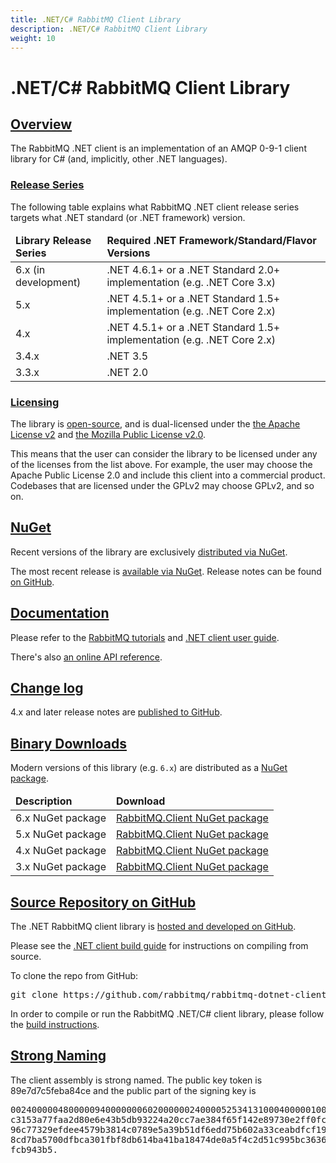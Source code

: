 ```yaml
---
title: .NET/C# RabbitMQ Client Library
description: .NET/C# RabbitMQ Client Library
weight: 10
---
```


<!--
Copyright (c) 2007-2023 VMware, Inc. or its affiliates.

All rights reserved. This program and the accompanying materials
are made available under the terms of the under the Apache License,
Version 2.0 (the "License”); you may not use this file except in compliance
with the License. You may obtain a copy of the License at

https://www.apache.org/licenses/LICENSE-2.0

Unless required by applicable law or agreed to in writing, software
distributed under the License is distributed on an "AS IS" BASIS,
WITHOUT WARRANTIES OR CONDITIONS OF ANY KIND, either express or implied.
See the License for the specific language governing permissions and
limitations under the License.
-->

# .NET/C# RabbitMQ Client Library

## <a id="overview" class="anchor" href="#overview">Overview</a>

The RabbitMQ .NET client is an implementation of an AMQP 0-9-1 client
library for C# (and, implicitly, other .NET languages).

### <a id="series" class="anchor" href="#series">Release Series</a>

The following table explains what RabbitMQ .NET client release series
targets what .NET standard (or .NET framework) version.

<table>
  <thead>
    <td><strong>Library Release Series</strong></td>
    <td><strong>Required .NET Framework/Standard/Flavor Versions</strong></td>
  </thead>

  <tr>
    <td>
      6.x (in development)
    </td>
    <td>
      .NET 4.6.1+ or a .NET Standard 2.0+ implementation (e.g. .NET Core 3.x)
    </td>
  </tr>

  <tr>
    <td>
      5.x
    </td>
    <td>
      .NET 4.5.1+ or a .NET Standard 1.5+ implementation (e.g. .NET Core 2.x)
    </td>
  </tr>

  <tr>
    <td>
      4.x
    </td>
    <td>
      .NET 4.5.1+ or a .NET Standard 1.5+ implementation (e.g. .NET Core 2.x)
    </td>
  </tr>

  <tr>
    <td>
      3.4.x
    </td>
    <td>
      .NET 3.5
    </td>
  </tr>

  <tr>
    <td>
      3.3.x
    </td>
    <td>
      .NET 2.0
    </td>
  </tr>
</table>

### <a id="licensing" class="anchor" href="#licensing">Licensing</a>

The library is [open-source](https://github.com/rabbitmq/rabbitmq-dotnet-client),
and is dual-licensed under the [the Apache License v2](https://www.apache.org/licenses/LICENSE-2.0) and [the Mozilla Public License v2.0](mpl.html).

This means that the user can consider the library to be licensed under any of the licenses from the list above.
For example, the user may choose the Apache Public License 2.0 and include this client into
a commercial product. Codebases that are licensed under the GPLv2 may choose GPLv2, and so on.

## <a id="distribution" class="anchor" href="#distribution">NuGet</a>

Recent versions of the library are exclusively [distributed via NuGet](https://www.nuget.org/packages/RabbitMQ.Client).

The most recent release is [available via NuGet](https://www.nuget.org/packages/RabbitMQ.Client).
Release notes can be found [on GitHub](https://github.com/rabbitmq/rabbitmq-dotnet-client/releases).


## <a id="documentation" class="anchor" href="#documentation">Documentation</a>

Please refer to the [RabbitMQ tutorials](./getstarted.html) and [.NET client user guide](./dotnet-api-guide.html).

There's also [an online API reference](https://rabbitmq.github.io/rabbitmq-dotnet-client/index.html).


## <a id="changelog" class="anchor" href="#changelog">Change log</a>

4.x and later release notes are [published to GitHub](https://github.com/rabbitmq/rabbitmq-dotnet-client/releases).


## <a id="binary-builds" class="anchor" href="#binary-builds">Binary Downloads</a>

Modern versions of this library (e.g. `6.x`) are distributed as a [NuGet package](https://www.nuget.org/packages/RabbitMQ.Client).

<table>
  <thead>
    <td><strong>Description</strong></td>
    <td><strong>Download</strong></td>
  </thead>

  <tr>
    <td class="desc">6.x NuGet package</td>
    <td><a href="https://www.nuget.org/packages/RabbitMQ.Client">RabbitMQ.Client NuGet package</a></td>
  </tr>
  <tr>
    <td class="desc">5.x NuGet package</td>
    <td><a href="https://www.nuget.org/packages/RabbitMQ.Client">RabbitMQ.Client NuGet package</a></td>
  </tr>
  <tr>
    <td class="desc">4.x NuGet package</td>
    <td><a href="https://www.nuget.org/packages/RabbitMQ.Client">RabbitMQ.Client NuGet package</a></td>
  </tr>
  <tr>
    <td class="desc">3.x NuGet package</td>
    <td><a href="https://www.nuget.org/packages/RabbitMQ.Client">RabbitMQ.Client NuGet package</a></td>
  </tr>
</table>


## <a id="source-repository" class="anchor" href="#source-repository">Source Repository on GitHub</a>

The .NET RabbitMQ client library is [hosted and developed on GitHub](https://github.com/rabbitmq/rabbitmq-dotnet-client).

Please see the [.NET client build guide](./build-dotnet-client.html) for
instructions on compiling from source.

To clone the repo from GitHub:

<pre class="lang-bash">
git clone https://github.com/rabbitmq/rabbitmq-dotnet-client
</pre>

In order to compile or run the RabbitMQ .NET/C# client library,
please follow the [build instructions](./build-dotnet-client.html).


## <a id="signing" class="anchor" href="#signing">Strong Naming</a>

The client assembly is strong named. The public key token is 89e7d7c5feba84ce
and the public part of the signing key is

<pre class="lang-ini">
00240000048000009400000006020000002400005253413100040000010001008d20ec856aeeb8
c3153a77faa2d80e6e43b5db93224a20cc7ae384f65f142e89730e2ff0fcc5d578bbe96fa98a71
96c77329efdee4579b3814c0789e5a39b51df6edd75b602a33ceabdfcf19a3feb832f31d825416
8cd7ba5700dfbca301fbf8db614ba41ba18474de0a5f4c2d51c995bc3636c641c8cbe76f45717b
fcb943b5.
</pre>
